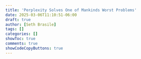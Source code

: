```yaml
---
title: 'Perplexity Solves One of Mankinds Worst Problems'
date: 2025-03-06T11:10:51-06:00
draft: true
author: [Seth Brasile]
tags: []
categories: []
showToc: true
comments: true
showCodeCopyButtons: true
---
```

